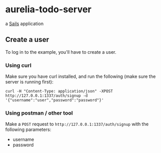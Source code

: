# aurelia-todo-server

a [Sails](http://sailsjs.org) application

## Create a user
To log in to the example, you'll have to create a user.

### Using curl
Make sure you have curl installed, and run the following (make sure the server is running first):

`curl -H "Content-Type: application/json" -XPOST http://127.0.0.1:1337/auth/signup -d '{"username":"user","password":"password"}'`

### Using postman / other tool
Make a `POST` request to `http://127.0.0.1:1337/auth/signup` with the following parameters:

- username
- password
